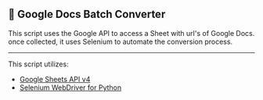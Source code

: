 ## 📝 Google Docs Batch Converter

This script uses the Google API to access a Sheet with url's of Google Docs. once collected, it uses Selenium to automate the conversion process.

---

This script utilizes:

* [Google Sheets API v4](https://developers.google.com/sheets/api/quickstart/python)
* [Selenium WebDriver for Python](https://www.selenium.dev/selenium/docs/api/py/api.html)